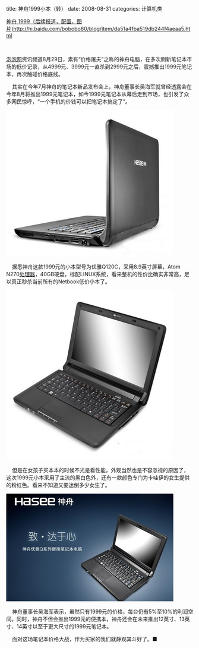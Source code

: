title: 神舟1999小本（转）
date: 2008-08-31
categories:  计算机类

[神舟 1999（后续报道，配置，图片)](http://hi.baidu.com/bobobo80/blog/item/da51a4fba519db244f4aeaa5.html)http://hi.baidu.com/bobobo80/blog/item/da51a4fba519db244f4aeaa5.html  

[  
](http://www.pcpop.com/)

[泡泡网](http://www.pcpop.com/)资讯频道8月29日，素有“价格屠夫”之称的神舟电脑，在多次刷新笔记本市场的低价记录，从4999元、3999元一直杀到2999元之后，震撼推出1999元笔记本，再次触碰价格底线。

    其实在今年7月神舟的笔记本新品发布会上，神舟董事长吴海军就曾经透露会在今年8月将推出1999元笔记本，如今1999元笔记本从幕后走到市场，也引发了众多网民惊呼，“一个手机的价钱可以把笔记本搞定了”。

![笔记本变手机价 1999元神舟震撼登场](images/000863250.jpg)

    据悉神舟这款1999元的小本型号为优雅Q120C，采用8.9英寸屏幕，Atom N270[处理器](http://product.pcpop.com/CPU/00000_1.html)，40GB硬盘，标配LINUX系统，看来整机的性价比确实非常高，足以真正秒杀当前所有的Netbook低价小本了。

![笔记本变手机价 1999元神舟震撼登场](images/000863251.jpg)

    但是在女孩子买本本的时候不光是看性能，外观当然也是不容忽视的原因了，这次1999元小本采用了主流的黑白色外，还有一款颜色专门为卡哇伊的女生提供的粉红色。看来不知道又要迷倒多少女生了。

![笔记本变手机价 1999元神舟震撼登场](images/000863252.jpg)

    神舟董事长吴海军表示，虽然只有1999元的价格，每台仍有5%至10%的利润空间。同时，神舟不但会推出1999元的便携本，神舟还会在未来推出12英寸、13英寸、14英寸以至于更大尺寸的1999元笔记本。

    面对这场笔记本价格大战，作为买家的我们就静观其斗好了。■

